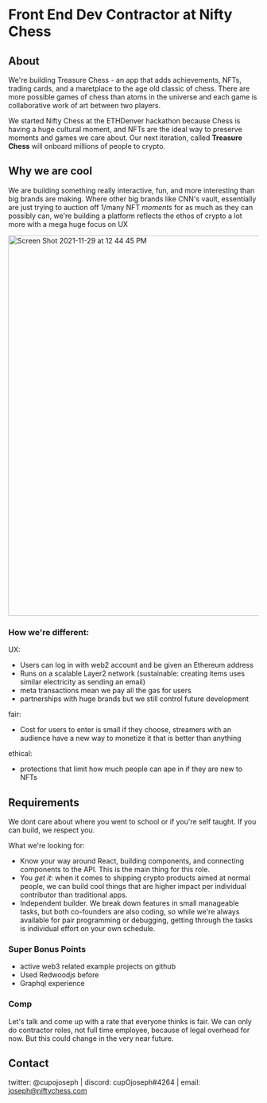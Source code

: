 # Front End Dev Contractor at Nifty Chess

## About

We're building Treasure Chess - an app that adds achievements, NFTs, trading cards, and a maretplace to the age old classic of chess. There are more possible games of chess than atoms in the universe and each game is collaborative work of art between two players.

We started Nifty Chess at the ETHDenver hackathon because Chess is having a huge cultural moment, and NFTs are the ideal way to preserve moments and games we care about. Our next iteration, called **Treasure Chess** will onboard millions of people to crypto.

## Why we are cool

We are building something really interactive, fun, and more interesting than big brands are making. Where other big brands like CNN's vault, essentially are just trying to auction off 1/many NFT _moments_ for as much as they can possibly can, we're building a platform reflects the ethos of crypto a lot more with a mega huge focus on UX

<img width="765" alt="Screen Shot 2021-11-29 at 12 44 45 PM" src="https://user-images.githubusercontent.com/9449596/143917223-a870c202-8d0a-4b58-9d1c-2bcfab10b9e1.png">

### How we're different:

UX:

- Users can log in with web2 account and be given an Ethereum address
- Runs on a scalable Layer2 network (sustainable: creating items uses similar electricity as sending an email)
- meta transactions mean we pay all the gas for users
- partnerships with huge brands but we still control future development

fair:

- Cost for users to enter is small if they choose, streamers with an audience have a new way to monetize it that is better than anything

ethical:

- protections that limit how much people can ape in if they are new to NFTs

## Requirements

We dont care about where you went to school or if you're self taught. If you can build, we respect you.

What we're looking for:

- Know your way around React, building components, and connecting components to the API. This is the main thing for this role.
- You _get it_: when it comes to shipping crypto products aimed at normal people, we can build cool things that are higher impact per individual contributor than traditional apps.
- Independent builder. We break down features in small manageable tasks, but both co-founders are also coding, so while we're always available for pair programming or debugging, getting through the tasks is individual effort on your own schedule.

### Super Bonus Points
- active web3 related example projects on github
- Used Redwoodjs before
- Graphql experience

### Comp
 Let's talk and come up with a rate that everyone thinks is fair. We can only do contractor roles, not full time employee, because of legal overhead for now. But this could change in the very near future.

## Contact

twitter: @cupojoseph | discord: cupOjoseph#4264 | email: joseph@niftychess.com 
